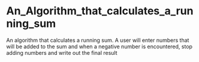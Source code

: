# An_Algorithm_that_calculates_a_running_sum
An algorithm that calculates a running sum. A user will enter numbers that will be added to the sum and when a negative number is encountered, stop adding numbers and write out the final result
